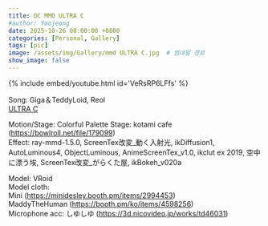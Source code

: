 ```yaml
---
title: OC MMD ULTRA C
#author: Yoojeong
date: 2025-10-26 08:00:00 +0800
categories: [Personal, Gallery]
tags: [pic]
image: /assets/img/Gallery/mmd ULTRA C.jpg  # 썸네일 경로
show_image: false
---
```


{% include embed/youtube.html id='VeRsRP6LFfs' %}  


Song: Giga＆TeddyLoid, Reol  
[ULTRA C](https://youtu.be/7WryveKlyX8?si=SwlSaNlmiWHBqRWF)  


Motion/Stage: Colorful Palette
Stage: kotami cafe (https://bowlroll.net/file/179099)  
Effect: ray-mmd-1.5.0, ScreenTex改変_動く入射光, ikDiffusion1, AutoLuminous4, ObjectLuminous, AnimeScreenTex_v1.0, ikclut ex 2019, 空中に漂う埃, ScreenTex改変_がらくた屋, ikBokeh_v020a

Model: VRoid  
Model cloth:     
Mini (https://minidesley.booth.pm/items/2994453)  
MaddyTheHuman (https://booth.pm/ko/items/4598256)  
Microphone acc: しゆしゆ (https://3d.nicovideo.jp/works/td46031)  

<br>